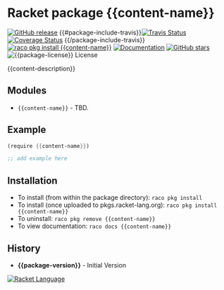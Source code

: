 # Racket package {{content-name}}

[![GitHub release](https://img.shields.io/github/release/{{user-id}}/{{content-name}}.svg?style=flat-square)](https://github.com/{{user-id}}/{{content-name}}/releases)
{{#package-include-travis}}[![Travis Status](https://travis-ci.org/{{user-id}}/{{content-name}}.svg)](https://www.travis-ci.org/{{user-id}}/{{content-name}})
[![Coverage Status](https://coveralls.io/repos/github/{{user-id}}/{{content-name}}/badge.svg?branch=master)](https://coveralls.io/github/{{user-id}}/{{content-name}}?branch=master)
{{/package-include-travis}}[![raco pkg install {{content-name}}](https://img.shields.io/badge/raco%20pkg%20install-rml--core-blue.svg)](http://pkgs.racket-lang.org/package/{{content-name}})
[![Documentation](https://img.shields.io/badge/raco%20docs-rml--core-blue.svg)](http://docs.racket-lang.org/{{content-name}}/index.html)
[![GitHub stars](https://img.shields.io/github/stars/{{user-id}}/{{content-name}}.svg)](https://github.com/{{user-id}}/{{content-name}}/stargazers)
![{{package-license}} License](https://img.shields.io/badge/license-{{package-license}}-118811.svg)

{{content-description}}

## Modules

* `{{content-name}}` - TBD.

## Example

```scheme
(require {{content-name}})

;; add example here
```


## Installation

* To install (from within the package directory): `raco pkg install`
* To install (once uploaded to pkgs.racket-lang.org): `raco pkg install {{content-name}}`
* To uninstall: `raco pkg remove {{content-name}}`
* To view documentation: `raco docs {{content-name}}`

## History

* **{{package-version}}** - Initial Version

[![Racket Language](https://racket-lang.org/logo-and-text-1-2.png)](https://racket-lang.org/)
